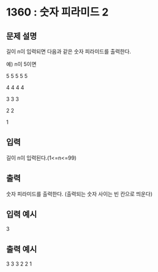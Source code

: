 # 1360 : 숫자 피라미드 2
  
## 문제 설명    
길이 n이 입력되면 다음과 같은 숫자 피라미드를 출력한다.

예) n이 5이면

5 5 5 5 5

4 4 4 4

3 3 3

2 2

1 

## 입력
길이 n이 입력된다.(1<=n<=99)

## 출력
숫자 피라미드를 출력한다. (출력되는 숫자 사이는 빈 칸으로 띄운다)

## 입력 예시   
3

## 출력 예시
3 3 3 
2 2 
1 